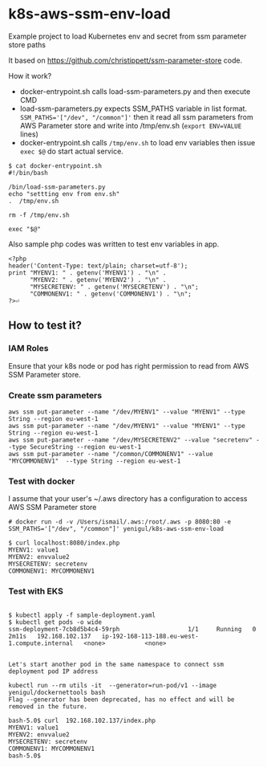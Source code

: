 # k8s-aws-ssm-env-load
Example project to load Kubernetes env and secret from ssm parameter store paths 

It based on https://github.com/christippett/ssm-parameter-store code.

How it work?

* docker-entrypoint.sh calls load-ssm-parameters.py and then execute CMD
* load-ssm-parameters.py expects SSM_PATHS variable in list format. ` SSM_PATHS='["/dev", "/common"]'`  then it read all ssm parameters from AWS Parameter store and write into /tmp/env.sh (`export ENV=VALUE` lines)
* docker-entrypoint.sh calls `/tmp/env.sh` to load env variables then issue `exec $@` do start actual service.

```
$ cat docker-entrypoint.sh 
#!/bin/bash

/bin/load-ssm-parameters.py
echo "settting env from env.sh"
.  /tmp/env.sh

rm -f /tmp/env.sh

exec "$@"

```

Also sample php codes was written to test env variables in app.

```
<?php
header('Content-Type: text/plain; charset=utf-8');
print "MYENV1: " . getenv('MYENV1') . "\n" .
      "MYENV2: " . getenv('MYENV2') . "\n" .
      "MYSECRETENV: " . getenv('MYSECRETENV') . "\n";
      "COMMONENV1: " . getenv('COMMONENV1') . "\n";
?>⏎ 
```


## How to test it?

### IAM Roles
Ensure that your k8s node or pod has right permission to read from AWS SSM Parameter store.

### Create ssm parameters

```
aws ssm put-parameter --name "/dev/MYENV1" --value "MYENV1" --type String --region eu-west-1
aws ssm put-parameter --name "/dev/MYENV1" --value "MYENV1" --type String --region eu-west-1
aws ssm put-parameter --name "/dev/MYSECRETENV2" --value "secretenv" --type SecureString --region eu-west-1 
aws ssm put-parameter --name "/common/COMMONENV1" --value "MYCOMMONENV1"  --type String --region eu-west-1 

```

### Test with docker

I assume that your user's ~/.aws directory has a configuration to access AWS SSM Parameter store
```
# docker run -d -v /Users/ismail/.aws:/root/.aws -p 8080:80 -e SSM_PATHS='["/dev", "/common"]' yenigul/k8s-aws-ssm-env-load

$ curl localhost:8080/index.php
MYENV1: value1
MYENV2: envvalue2
MYSECRETENV: secretenv
COMMONENV1: MYCOMMONENV1
```



### Test with EKS
```

$ kubectl apply -f sample-deployment.yaml
$ kubectl get pods -o wide 
ssm-deployment-7cb8d5b4c4-59rph                   1/1     Running   0          2m11s   192.168.102.137   ip-192-168-113-188.eu-west-1.compute.internal   <none>           <none>


Let's start another pod in the same namespace to connect ssm deployment pod IP address

kubectl run --rm utils -it  --generator=run-pod/v1 --image yenigul/dockernettools bash
Flag --generator has been deprecated, has no effect and will be removed in the future.

bash-5.0$ curl  192.168.102.137/index.php
MYENV1: value1
MYENV2: envvalue2
MYSECRETENV: secretenv
COMMONENV1: MYCOMMONENV1
bash-5.0$ 
```







